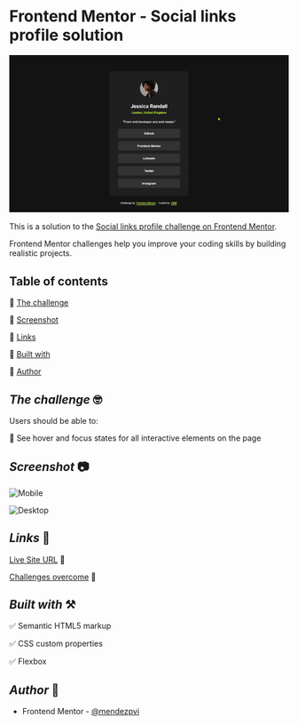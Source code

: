 # Frontend Mentor - Social links profile solution

![Sample](./assets/vid/sample.gif)

This is a solution to the [Social links profile challenge on Frontend Mentor](https://www.frontendmentor.io/challenges/social-links-profile-UG32l9m6dQ).

Frontend Mentor challenges help you improve your coding skills by building realistic projects. 

## Table of contents

🔳 [The challenge](#the-challenge-nerd_face)

🔳 [Screenshot](#screenshot-camera)

🔳 [Links](#links-link)

🔳 [Built with](#built-with-hammer_and_pick)

🔳 [Author](#author-beginner)

## *The challenge* :nerd_face:

Users should be able to:

🎯 See hover and focus states for all interactive elements on the page

## *Screenshot* :camera:

![Mobile](./assets/ss/mobile.avif)

![Desktop](./assets/ss/desktop.avif)

## *Links* :link:

[Live Site URL](https://mendezpvi.github.io/fm-social-links-profile/) 👀

[Challenges overcome](https://github.com/mendezpvi/frontend-mentor-challenges) 👀

## *Built with* :hammer_and_pick:

✅ Semantic HTML5 markup

✅ CSS custom properties

✅ Flexbox

## *Author* :beginner:

- Frontend Mentor - [@mendezpvi](https://www.frontendmentor.io/profile/mendezpvi)

